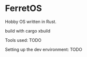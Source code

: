 # FerretOS
Hobby OS written in Rust.

build with cargo xbuild

Tools used:
TODO

Setting up the dev environment:
TODO
